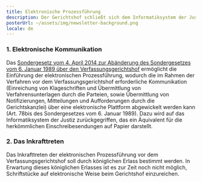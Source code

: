 ```yaml
---
title: Elektronische Prozessführung
description: Der Gerichtshof schließt sich dem Informatiksystem der Justiz an
posterUrl: ~/assets/img/newsletter-background.png
locale: de
---
```


### 1\. Elektronische Kommunikation
Das <a target="blank" href="https://www.const-court.be/public/base/nl/BW_LS_2014_04_04.pdf" aria-label="Klicken Sie auf den Link, um das PDF herunterzuladen">Sondergesetz vom 4. April 2014 zur Abänderung des Sondergesetzes vom 6. Januar 1989 über den Verfassungsgerichtshof</a> ermöglicht die Einführung der elektronischen Prozessführung, wodurch die im Rahmen der Verfahren vor dem Verfassungsgerichtshof erforderliche Kommunikation (Einreichung von Klageschriften und Übermittlung von Verfahrensunterlagen durch die Parteien, sowie Übermittlung von Notifizierungen, Mitteilungen und Aufforderungen durch die Gerichtskanzlei) über eine elektronische Plattform abgewickelt werden kann (Art. 78bis des Sondergesetzes vom 6. Januar 1989). Dazu wird auf das Informatiksystem der Justiz zurückgegriffen, das ein Äquivalent für die herkömmlichen Einschreibesendungen auf Papier darstellt.


### 2\. Das Inkrafttreten
Das Inkrafttreten der elektronischen Prozessführung vor dem Verfassungsgerichtshof soll durch königlichen Erlass bestimmt werden. In Erwartung dieses königlichen Erlasses ist es zur Zeit noch nicht möglich, Schriftstücke auf elektronische Weise beim Gerichtshof einzureichen.
